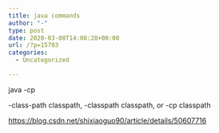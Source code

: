 ```yaml
---
title: java commands
author: "-"
type: post
date: 2020-03-08T14:08:28+00:00
url: /?p=15703
categories:
  - Uncategorized

---
```

java -cp
  
-class-path classpath, -classpath classpath, or -cp classpath

https://blog.csdn.net/shixiaoguo90/article/details/50607716